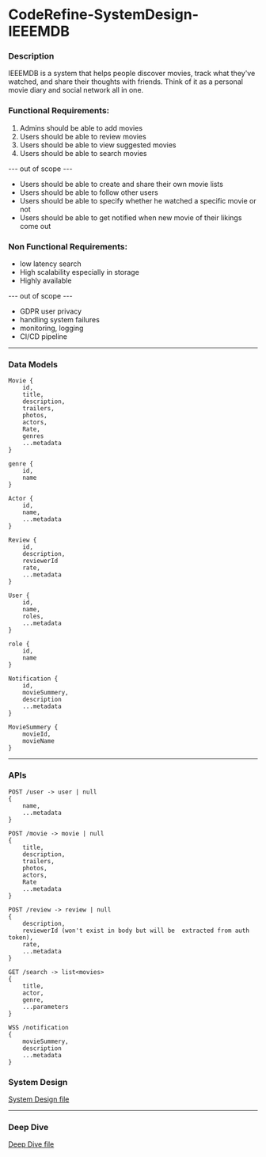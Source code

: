 # CodeRefine-SystemDesign-IEEEMDB

### Description
IEEEMDB is a system that helps people discover movies, track what they've watched, and share their thoughts with friends. Think of it as a personal movie diary and social network all in one.

### Functional Requirements:
1. Admins should be able to add movies
2. Users should be able to review movies
3. Users should be able to view suggested movies
4. Users should be able to search movies

--- out of scope ---
- Users should be able to create and share their own movie lists
- Users should be able to follow other users
- Users should be able to specify whether he watched a specific movie or not 
- Users should be able to get notified when new movie of their likings come out
  
### Non Functional Requirements:
- low latency search
- High scalability especially in storage
- Highly available

--- out of scope ---
- GDPR user privacy
- handling system failures
- monitoring, logging
- CI/CD pipeline
---
### Data Models
```
Movie {
    id,
    title,
    description,
    trailers,
    photos,
    actors,
    Rate,
    genres
    ...metadata
}
```
```
genre {
    id,
    name
}
```
```
Actor {
    id,
    name,
    ...metadata
}
```
```
Review {
    id,
    description,
    reviewerId
    rate,
    ...metadata
}
```
```
User {
    id,
    name,
    roles,
    ...metadata
}
```
```
role {
    id,
    name
}
```
```
Notification {
    id,
    movieSummery,
    description
    ...metadata
}
```
```
MovieSummery {
    movieId,
    movieName
}
```
---
### APIs
```
POST /user -> user | null
{
    name,
    ...metadata
}
```
```
POST /movie -> movie | null
{
    title,
    description,
    trailers,
    photos,
    actors,
    Rate
    ...metadata
}
```
```
POST /review -> review | null
{
    description,
    reviewerId (won't exist in body but will be  extracted from auth token),
    rate,
    ...metadata    
}
```
```
GET /search -> list<movies>
{
    title,
    actor,
    genre,
    ...parameters
}
```
```
WSS /notification
{
    movieSummery,
    description
    ...metadata
}
```
### System Design
[System Design file](https://github.com/OmarNaru1110/CodeRefine-SystemDesign/blob/e0d9ddf2552666e927cf92e1253db334ea67107a/system%20design.excalidraw)

---
### Deep Dive
[Deep Dive file](https://github.com/OmarNaru1110/CodeRefine-SystemDesign/blob/e0d9ddf2552666e927cf92e1253db334ea67107a/deep%20dive)

